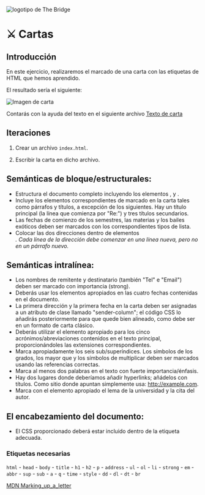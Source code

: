 ![logotipo de The Bridge](https://user-images.githubusercontent.com/27650532/77754601-e8365180-702b-11ea-8bed-5bc14a43f869.png "logotipo de The Bridge")
# :crossed_swords: Cartas #

## Introducción ##

En este ejercicio, realizaremos el marcado de una carta con las etiquetas de HTML que hemos aprendido.

El resultado sería el siguiente:

![Imagen de carta](letter.png)

Contarás con la ayuda del texto en el siguiente archivo [Texto de carta](letter.txt)

## Iteraciones

1. Crear un archivo `index.html`.

2. Escribir la carta en dicho archivo.

## Semánticas de bloque/estructurales:

- Estructura el documento completo incluyendo los elementos <html>, <head> y <body>.
- Incluye los elementos correspondientes de marcado en la carta tales como párrafos y títulos, a excepción de los siguientes. Hay un título principal (la línea que comienza por "Re:") y tres títulos secundarios.
- Las fechas de comienzo de los semestres, las materias y los bailes exóticos deben ser marcados con los correspondientes tipos de lista.
- Colocar las dos direcciones dentro de elementos <address>. Cada línea de la dirección debe comenzar en una línea nueva, pero no en un párrafo nuevo.

## Semánticas intralínea:

- Los nombres de remitente y destinatario (también "Tel" e "Email") deben ser marcado con importancia (strong).
- Deberás usar los elementos apropiados en las cuatro fechas contenidas en el documento.
- La primera dirección y la primera fecha en la carta deben ser asignadas a un atributo de clase llamado "sender-column"; el código CSS lo añadirás posteriormente para que quede bien alineado, como debe ser en un formato de carta clásico.
- Deberás utilizar el elemento apropiado para los cinco acrónimos/abreviaciones contenidos en el texto principal, proporcionándoles las extensiones correspondientes.
- Marca apropiadamente los seis sub/superíndices.
Los símbolos de los grados, los mayor que y los símbolos de multiplicar deben ser marcados usando las referencias correctas.
- Marca al menos dos palabras en el texto con fuerte importancia/énfasis.
- Hay dos lugares donde deberíamos añadir hyperlinks; añádelos con títulos. Como sitio donde apuntan simplemente usa: http://example.com.
- Marca con el elemento apropiado el lema de la universidad y la cita del autor.

## El encabezamiento del documento:

- El CSS proporcionado deberá estar incluido dentro de la etiqueta adecuada.

### Etiquetas necesarias ###

`html` - `head` - `body` - `title` - `h1` - `h2` - `p` - `address` - `ul` - `ol` - `li` - `strong` - `em` - `abbr` - `sup` - `sub` - `a` - `q` - `time` - `style` - `dd` - `dl` - `dt` - `br`

[MDN Marking_up_a_letter](https://developer.mozilla.org/es/docs/Learn/HTML/Introduction_to_HTML/Marking_up_a_letter#resumen_del_proyecto_a_desarrollar)

